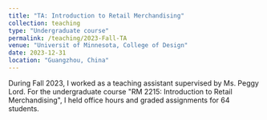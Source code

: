 ```yaml
---
title: "TA: Introduction to Retail Merchandising"
collection: teaching
type: "Undergraduate course"
permalink: /teaching/2023-Fall-TA
venue: "Universit of Minnesota, College of Design"
date: 2023-12-31
location: "Guangzhou, China"
---
```


During Fall 2023, I worked as a teaching assistant supervised by Ms. Peggy Lord. For the undergraduate course "RM 2215: Introduction to Retail Merchandising", I held office hours and graded assignments for 64 students.
